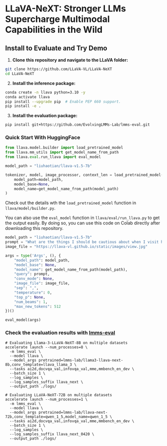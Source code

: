 # LLaVA-NeXT: Stronger LLMs Supercharge Multimodal Capabilities in the Wild

## Install to Evaluate and Try Demo

1. **Clone this repository and navigate to the LLaVA folder:**
```bash
git clone https://github.com/LLaVA-VL/LLaVA-NeXT
cd LLaVA-NeXT
```

2. **Install the inference package:**
```bash
conda create -n llava python=3.10 -y
conda activate llava
pip install --upgrade pip  # Enable PEP 660 support.
pip install -e .
```

3. **Install the evaluation package:**
```bash
pip install git+https://github.com/EvolvingLMMs-Lab/lmms-eval.git
```

### Quick Start With HuggingFace

```Python
from llava.model.builder import load_pretrained_model
from llava.mm_utils import get_model_name_from_path
from llava.eval.run_llava import eval_model

model_path = "liuhaotian/llava-v1.5-7b"

tokenizer, model, image_processor, context_len = load_pretrained_model(
    model_path=model_path,
    model_base=None,
    model_name=get_model_name_from_path(model_path)
)
```

Check out the details wth the `load_pretrained_model` function in `llava/model/builder.py`.

You can also use the `eval_model` function in `llava/eval/run_llava.py` to get the output easily. By doing so, you can use this code on Colab directly after downloading this repository.

``` python
model_path = "liuhaotian/llava-v1.5-7b"
prompt = "What are the things I should be cautious about when I visit here?"
image_file = "https://llava-vl.github.io/static/images/view.jpg"

args = type('Args', (), {
    "model_path": model_path,
    "model_base": None,
    "model_name": get_model_name_from_path(model_path),
    "query": prompt,
    "conv_mode": None,
    "image_file": image_file,
    "sep": ",",
    "temperature": 0,
    "top_p": None,
    "num_beams": 1,
    "max_new_tokens": 512
})()

eval_model(args)
```

### Check the evaluation results with [lmms-eval](https://github.com/EvolvingLMMs-Lab/lmms-eval)


```shell
# Evaluating Llama-3-LLaVA-NeXT-8B on multiple datasets
accelerate launch --num_processes=8 \
  -m lmms_eval \
  --model llava \
  --model_args pretrained=lmms-lab/llama3-llava-next-8b,conv_template=llava_llama_3 \
  --tasks ai2d,docvqa_val,infovqa_val,mme,mmbench_en_dev \
  --batch_size 1 \
  --log_samples \
  --log_samples_suffix llava_next \
  --output_path ./logs/

# Evaluating LLaVA-NeXT-72B on multiple datasets
accelerate launch --num_processes=1 \
  -m lmms_eval \
  --model llava \
  --model_args pretrained=lmms-lab/llava-next-72b,conv_template=qwen_1_5,model_name=qwen_1_5 \
  --tasks ai2d,docvqa_val,infovqa_val,mme,mmbench_en_dev \
  --batch_size 1 \
  --log_samples \
  --log_samples_suffix llava_next_0420 \
  --output_path ./logs/
```